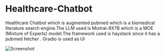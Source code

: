 # Healthcare-Chatbot
Healthcare Chatbot which is augmented pubmed which is a biomedical literature search engine.The LLM used is Mixtral-8X7B which is a MOE (Mixture of Experts) model.The framework used is haystack since it has a pubmed fetcher . Gradio is used as UI

![Screenshot](https://i.ibb.co/GMbx4Dw/LLM-Augmented-Q-A-over-Pub-Med-Search-Engine.png)

